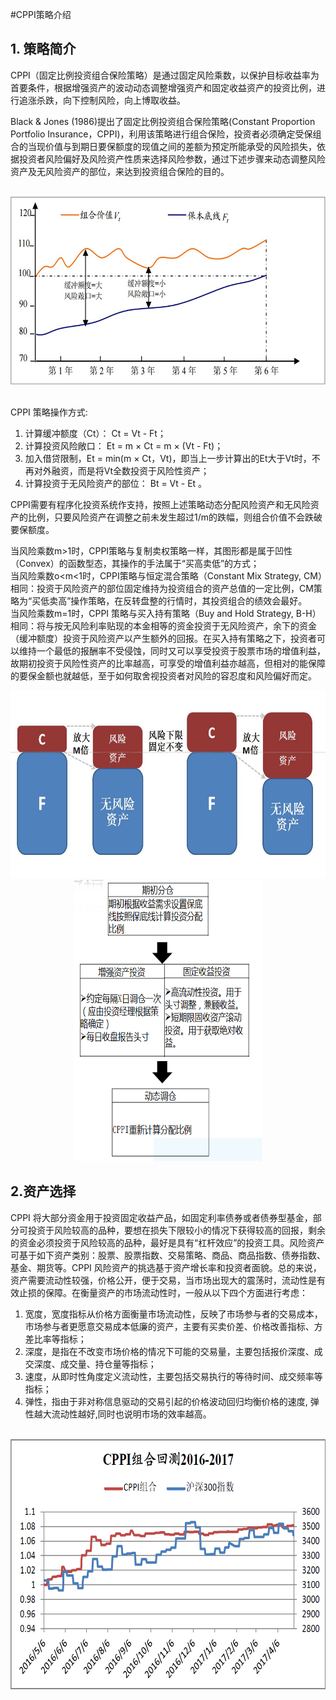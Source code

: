 #CPPI策略介绍

## 1. 策略简介

CPPI（固定比例投资组合保险策略）是通过固定风险乘数，以保护目标收益率为首要条件，根据增强资产的波动动态调整增强资产和固定收益资产的投资比例，进行追涨杀跌，向下控制风险，向上博取收益。

Black & Jones (1986)提出了固定比例投资组合保险策略(Constant Proportion Portfolio Insurance，CPPI)，利用该策略进行组合保险，投资者必须确定受保组合的当现价值与到期日要保额度的现值之间的差额为预定所能承受的风险损失，依据投资者风险偏好及风险资产性质来选择风险参数，通过下述步骤来动态调整风险资产及无风险资产的部位，来达到投资组合保险的目的。

<br />

<center>
<img src="plot/fixratio.jpg" width="600" height="300" alt="nav"/>
</center>

<br />

CPPI 策略操作方式:  

1. 计算缓冲额度（Ct）： Ct = Vt - Ft；  
2. 计算投资风险敞口： Et = m × Ct = m × (Vt - Ft)；  
3. 加入借贷限制，Et = min(m × Ct，Vt)，即当上一步计算出的Et大于Vt时，不再对外融资，而是将Vt全数投资于风险性资产；  
4. 计算投资于无风险资产的部位： Bt = Vt - Et 。    

CPPI需要有程序化投资系统作支持，按照上述策略动态分配风险资产和无风险资产的比例，只要风险资产在调整之前未发生超过1/m的跌幅，则组合价值不会跌破要保额度。  

当风险乘数m>1时，CPPI策略与复制卖权策略一样，其图形都是属于凹性（Convex）的函数型态，其操作的手法属于“买高卖低”的方式；   
当风险乘数o<m<1时，CPPI策略与恒定混合策略（Constant Mix Strategy, CM）相同：投资于风险资产的部位固定维持为投资组合的资产总值的一定比例，CM策略为“买低卖高”操作策略，在反转盘整的行情时，其投资组合的绩效会最好。  
当风险乘数m=1时，CPPI 策略与买入持有策略（Buy and Hold Strategy, B-H）相同：将与按无风险利率贴现的本金相等的资金投资于无风险资产，余下的资金（缓冲额度）投资于风险资产以产生额外的回报。在买入持有策略之下，投资者可以维持一个最低的报酬率不受侵蚀，同时又可以享受投资于股票市场的增值利益，故期初投资于风险性资产的比率越高，可享受的增值利益亦越高，但相对的能保障的要保金额也就越低，至于如何取舍视投资者对风险的容忍度和风险偏好而定。

<center>
<img src="plot/adj.jpg" width="600" height="300" alt="nav"/>
</center>


<center>
<img src="plot/CPPI.png" width="300" height="450" alt="nav"/>
</center>






## 2.资产选择

CPPI 将大部分资金用于投资固定收益产品，如固定利率债券或者债券型基金，部分可投资于风险较高的品种，要想在损失下限较小的情况下获得较高的回报，剩余的资金必须投资于风险较高的品种，最好是具有“杠杆效应”的投资工具。风险资产可基于如下资产类别：股票、股票指数、交易策略、商品、商品指数、债券指数、基金、期货等。CPPI 风险资产的挑选基于资产增长率和投资者面貌。总的来说，资产需要流动性较强，价格公开，便于交易，当市场出现大的震荡时，流动性是有效止损的保障。在衡量资产的市场流动性时，一般从以下四个方面进行考虑：  

1. 宽度，宽度指标从价格方面衡量市场流动性，反映了市场参与者的交易成本，市场参与者更愿意交易成本低廉的资产，主要有买卖价差、价格改善指标、方差比率等指标；
2. 深度，是指在不改变市场价格的情况下可能的交易量，主要包括报价深度、成交深度、成交量、持仓量等指标；
3. 速度，从即时性角度定义流动性，主要包括交易执行的等待时间、成交频率等指标；
4. 弹性，指由于非对称信息驱动的交易引起的价格波动回归均衡价格的速度, 弹性越大流动性越好,同时也说明市场的效率越高。

<br />

<center>
<img src="plot/NAV.png" width="700" height="400" alt="nav"/>
</center>

























